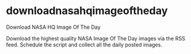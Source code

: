 # downloadnasahqimageoftheday
Download NASA HQ Image Of The Day

Download the highest quality NASA Image Of The Day images via the RSS feed. Schedule the script and collect all the daily posted images.
